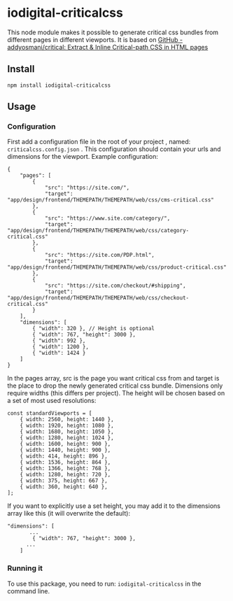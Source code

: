 # iodigital-criticalcss
This node module makes it possible to generate critical css bundles from different pages in different viewports. It is based on [GitHub - addyosmani/critical: Extract & Inline Critical-path CSS in HTML pages](https://github.com/addyosmani/critical) 

## Install
`npm install iodigital-criticalcss`

## Usage

### Configuration
First add a configuration file in the root of your project , named: `criticalcss.config.json` .
This configuration should contain your urls and dimensions for the viewport. Example configuration:

```
{
    "pages": [
        {
            "src": "https://site.com/",
            "target": "app/design/frontend/THEMEPATH/THEMEPATH/web/css/cms-critical.css"
        },
        {
            "src": "https://www.site.com/category/",
            "target": "app/design/frontend/THEMEPATH/THEMEPATH/web/css/category-critical.css"
        },
        {
            "src": "https://site.com/PDP.html",
            "target": "app/design/frontend/THEMEPATH/THEMEPATH/web/css/product-critical.css"
        },
        {
            "src": "https://site.com/checkout/#shipping",
            "target": "app/design/frontend/THEMEPATH/THEMEPATH/web/css/checkout-critical.css"
        }
    ],
    "dimensions": [
        { "width": 320 }, // Height is optional
        { "width": 767, "height": 3000 },
        { "width": 992 },
        { "width": 1200 },
        { "width": 1424 }
    ]
}
```

In the pages array, src is the page you want critical css from and target is the place to drop the newly generated critical css bundle.
Dimensions only require widths (this differs per project). The height will be chosen based on a set of most used resolutions:

```
const standardViewports = [
    { width: 2560, height: 1440 },
    { width: 1920, height: 1080 },
    { width: 1680, height: 1050 },
    { width: 1280, height: 1024 },
    { width: 1600, height: 900 },
    { width: 1440, height: 900 },
    { width: 414, height: 896 },
    { width: 1536, height: 864 },
    { width: 1366, height: 768 },
    { width: 1280, height: 720 },
    { width: 375, height: 667 },
    { width: 360, height: 640 },
];
```

If you want to explicitly use a set height, you may add it to the dimensions array like this (it will overwrite the default):

```
"dimensions": [
       ...
        { "width": 767, "height": 3000 },
      ...
    ]
```

### Running it

To use this package, you need to run: `iodigital-criticalcss` in the command line.
